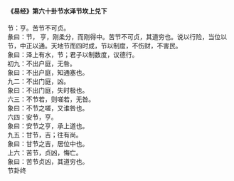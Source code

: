<font face=微软雅黑>

#### 《易经》第六十卦节水泽节坎上兑下   

节：亨。苦节不可贞。   
彖曰：节， 亨，刚柔分，而刚得中。苦节不可贞，其道穷也。说以行险，当位以节，中正以通。天地节而四时成，节以制度，不伤财，不害民。   
象曰：泽上有水，节；君子以制数度，议德行。   
初九：不出户庭，无咎。   
象曰：不出户庭，知通塞也。   
九二：不出门庭，凶。   
象曰：不出门庭，失时极也。   
六三：不节若，则嗟若，无咎。   
象曰：不节之嗟，又谁咎也。   
六四：安节，亨。   
象曰：安节之亨，承上道也。   
九五：甘节，吉；往有尚。   
象曰：甘节之吉，居位中也。   
上六：苦节，贞凶，悔亡。   
象曰：苦节贞凶，其道穷也。   
节卦终   

</font>
